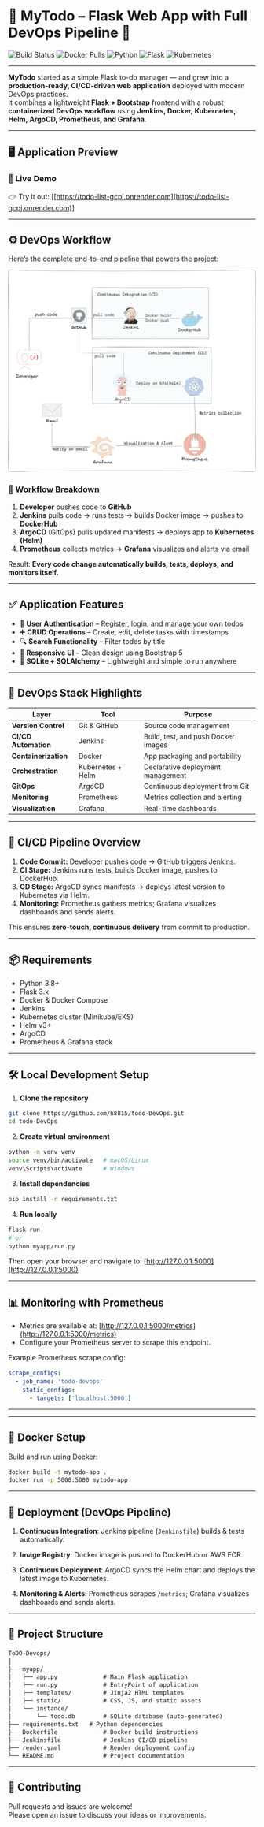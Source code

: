 # 🧩 MyTodo – Flask Web App with Full DevOps Pipeline 🚀

![Build Status](https://img.shields.io/badge/build-passing-brightgreen)
![Docker Pulls](https://img.shields.io/docker/pulls/h8815/todowebapp)
![Python](https://img.shields.io/badge/Python-3.8%2B-blue)
![Flask](https://img.shields.io/badge/Flask-3.x-lightgrey)
![Kubernetes](https://img.shields.io/badge/deployed%20on-Kubernetes-blue)

---

**MyTodo** started as a simple Flask to-do manager — and grew into a **production-ready, CI/CD-driven web application** deployed with modern DevOps practices.  
It combines a lightweight **Flask + Bootstrap** frontend with a robust **containerized DevOps workflow** using **Jenkins, Docker, Kubernetes, Helm, ArgoCD, Prometheus, and Grafana**.

---

## 🖥️ Application Preview

### 🚀 Live Demo
👉 Try it out: [[https://todo-list-gcpj.onrender.com](https://todo-list-gcpj.onrender.com)]

---

## ⚙️ DevOps Workflow

Here’s the complete end-to-end pipeline that powers the project:

![Workflow](assets/workflow-2.jpg)

### 🔧 Workflow Breakdown
1. **Developer** pushes code to **GitHub**
2. **Jenkins** pulls code → runs tests → builds Docker image → pushes to **DockerHub**
3. **ArgoCD** (GitOps) pulls updated manifests → deploys app to **Kubernetes (Helm)**
4. **Prometheus** collects metrics → **Grafana** visualizes and alerts via email  
   
Result: **Every code change automatically builds, tests, deploys, and monitors itself.**

---

## ✅ Application Features
- 🔐 **User Authentication** – Register, login, and manage your own todos
- ➕ **CRUD Operations** – Create, edit, delete tasks with timestamps
- 🔍 **Search Functionality** – Filter todos by title
- 📱 **Responsive UI** – Clean design using Bootstrap 5
- 💾 **SQLite + SQLAlchemy** – Lightweight and simple to run anywhere

---

## 🧰 DevOps Stack Highlights

| Layer | Tool | Purpose |
|-------|------|----------|
| **Version Control** | Git & GitHub | Source code management |
| **CI/CD Automation** | Jenkins | Build, test, and push Docker images |
| **Containerization** | Docker | App packaging and portability |
| **Orchestration** | Kubernetes + Helm | Declarative deployment management |
| **GitOps** | ArgoCD | Continuous deployment from Git |
| **Monitoring** | Prometheus | Metrics collection and alerting |
| **Visualization** | Grafana | Real-time dashboards |


---

## 🧪 CI/CD Pipeline Overview

1. **Code Commit:** Developer pushes code → GitHub triggers Jenkins.
2. **CI Stage:** Jenkins runs tests, builds Docker image, pushes to DockerHub.
3. **CD Stage:** ArgoCD syncs manifests → deploys latest version to Kubernetes via Helm.
4. **Monitoring:** Prometheus gathers metrics; Grafana visualizes dashboards and sends alerts.

This ensures **zero-touch, continuous delivery** from commit to production.

---

## 📦 Requirements

- Python 3.8+
- Flask 3.x
- Docker & Docker Compose
- Jenkins
- Kubernetes cluster (Minikube/EKS)
- Helm v3+
- ArgoCD
- Prometheus & Grafana stack

---

## 🛠️ Local Development Setup

1. **Clone the repository**
```bash
git clone https://github.com/h8815/todo-DevOps.git
cd todo-DevOps
```
2. **Create virtual environment**

```bash 
python -m venv venv
source venv/bin/activate   # macOS/Linux
venv\Scripts\activate      # Windows
```
3. **Install dependencies**
```bash
pip install -r requirements.txt
```
4. **Run locally**
```bash
flask run
# or
python myapp/run.py
```
Then open your browser and navigate to:
[http://127.0.0.1:5000](http://127.0.0.1:5000)

---

## 📊 Monitoring with Prometheus

- Metrics are available at: [http://127.0.0.1:5000/metrics](http://127.0.0.1:5000/metrics)
- Configure your Prometheus server to scrape this endpoint.

Example Prometheus scrape config:
```yaml
scrape_configs:
  - job_name: 'todo-devops'
    static_configs:
      - targets: ['localhost:5000']
```

---

---

## 🐳 Docker Setup

Build and run using Docker:
```bash
docker build -t mytodo-app .
docker run -p 5000:5000 mytodo-app
```

---

## 🚀 Deployment (DevOps Pipeline)

1. **Continuous Integration**: Jenkins pipeline (`Jenkinsfile`) builds & tests automatically.

2. **Image Registry**: Docker image is pushed to DockerHub or AWS ECR.

3. **Continuous Deployment**: ArgoCD syncs the Helm chart and deploys the latest image to Kubernetes.

4. **Monitoring & Alerts**: Prometheus scrapes `/metrics`; Grafana visualizes dashboards and sends alerts.

---

## 📁 Project Structure

```
ToDO-Devops/
│
├── myapp/
│   ├── app.py             # Main Flask application
│   ├── run.py             # EntryPoint of application
│   ├── templates/         # Jinja2 HTML templates
│   ├── static/            # CSS, JS, and static assets
│   └── instance/
│       └── todo.db        # SQLite database (auto-generated)
├── requirements.txt   # Python dependencies
├── Dockerfile             # Docker build instructions
├── Jenkinsfile            # Jenkins CI/CD pipeline
├── render.yaml            # Render deployment config
└── README.md              # Project documentation
```
---

## 🙌 Contributing

Pull requests and issues are welcome!  
Please open an issue to discuss your ideas or improvements.